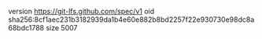 version https://git-lfs.github.com/spec/v1
oid sha256:8cf1aec231b3182939da1b4e60e882b8bd2257f22e930730e98dc8a68bdc1788
size 5007
